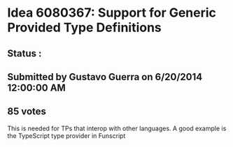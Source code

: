 # Idea 6080367: Support for Generic Provided Type Definitions #

## Status : 

## Submitted by Gustavo Guerra on 6/20/2014 12:00:00 AM

## 85 votes

This is needed for TPs that interop with other languages. A good example is the TypeScript type provider in Funscript




